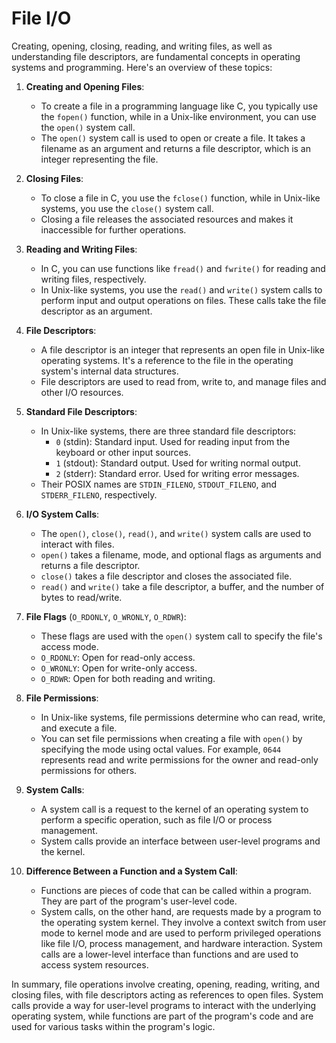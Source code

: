 # File I/O

Creating, opening, closing, reading, and writing files, as well as understanding file descriptors, are fundamental concepts in operating systems and programming. Here's an overview of these topics:

1. **Creating and Opening Files**:
   - To create a file in a programming language like C, you typically use the `fopen()` function, while in a Unix-like environment, you can use the `open()` system call.
   - The `open()` system call is used to open or create a file. It takes a filename as an argument and returns a file descriptor, which is an integer representing the file.

2. **Closing Files**:
   - To close a file in C, you use the `fclose()` function, while in Unix-like systems, you use the `close()` system call.
   - Closing a file releases the associated resources and makes it inaccessible for further operations.

3. **Reading and Writing Files**:
   - In C, you can use functions like `fread()` and `fwrite()` for reading and writing files, respectively.
   - In Unix-like systems, you use the `read()` and `write()` system calls to perform input and output operations on files. These calls take the file descriptor as an argument.

4. **File Descriptors**:
   - A file descriptor is an integer that represents an open file in Unix-like operating systems. It's a reference to the file in the operating system's internal data structures.
   - File descriptors are used to read from, write to, and manage files and other I/O resources.

5. **Standard File Descriptors**:
   - In Unix-like systems, there are three standard file descriptors:
     - `0` (stdin): Standard input. Used for reading input from the keyboard or other input sources.
     - `1` (stdout): Standard output. Used for writing normal output.
     - `2` (stderr): Standard error. Used for writing error messages.
   - Their POSIX names are `STDIN_FILENO`, `STDOUT_FILENO`, and `STDERR_FILENO`, respectively.

6. **I/O System Calls**:
   - The `open()`, `close()`, `read()`, and `write()` system calls are used to interact with files.
   - `open()` takes a filename, mode, and optional flags as arguments and returns a file descriptor.
   - `close()` takes a file descriptor and closes the associated file.
   - `read()` and `write()` take a file descriptor, a buffer, and the number of bytes to read/write.

7. **File Flags** (`O_RDONLY`, `O_WRONLY`, `O_RDWR`):
   - These flags are used with the `open()` system call to specify the file's access mode.
   - `O_RDONLY`: Open for read-only access.
   - `O_WRONLY`: Open for write-only access.
   - `O_RDWR`: Open for both reading and writing.

8. **File Permissions**:
   - In Unix-like systems, file permissions determine who can read, write, and execute a file.
   - You can set file permissions when creating a file with `open()` by specifying the mode using octal values. For example, `0644` represents read and write permissions for the owner and read-only permissions for others.

9. **System Calls**:
   - A system call is a request to the kernel of an operating system to perform a specific operation, such as file I/O or process management.
   - System calls provide an interface between user-level programs and the kernel.

10. **Difference Between a Function and a System Call**:
    - Functions are pieces of code that can be called within a program. They are part of the program's user-level code.
    - System calls, on the other hand, are requests made by a program to the operating system kernel. They involve a context switch from user mode to kernel mode and are used to perform privileged operations like file I/O, process management, and hardware interaction. System calls are a lower-level interface than functions and are used to access system resources.

In summary, file operations involve creating, opening, reading, writing, and closing files, with file descriptors acting as references to open files. System calls provide a way for user-level programs to interact with the underlying operating system, while functions are part of the program's code and are used for various tasks within the program's logic.
